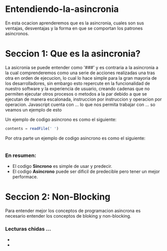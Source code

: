 # Entendiendo-la-asincronia

En esta ocacion aprenderemos que es la asincronia, cuales son sus ventajas, desventajas y la forma en que se comportan los patrones asincronos.

# Seccion 1: Que es la asincronia?

La asicronia se puede entender como '###' y es contraria a la asincronia a la cual comprenderemos como una serie de acciones realizadas una tras otra en orden de ejecucion, lo cual lo hace simple para la gran mayoria de los desarrolladores, sin embargo esto repercute en la funcionalidad de nuestro software y la experiencia de usuario, creando cadenas que no permiten ejecutar otros procesos o metodos a la par debido a que se ejecutan de manera escalonada, instruccion por instruccion y operacion por operacion. 
Javascript cuenta con ... lo que nos permita trabajar con ...
so veamos un ejemplo de esto

Un ejemplo de codigo asincrono es como el siguiente:
```js 
contents = readFile(' ')
```

Por otra parte un ejemplo de codigo asincrono es como el siguiente:
```js
```

### En resumen:
* El codigo **Sincrono** es simple de usar y predecir.
* El codigo **Asincrono** puede ser dificil de predecible pero tener un mejor performace.

# Seccion 2: Non-Blocking
Para entender mejor los conceptos de programacion asincrona es necesario entender los conceptos de bloking y non-blocking. 

### Lecturas chidas ...
* [](https://lemoncode.net/lemoncode-blog/2018/1/29/javascript-asincrono)
* []()
